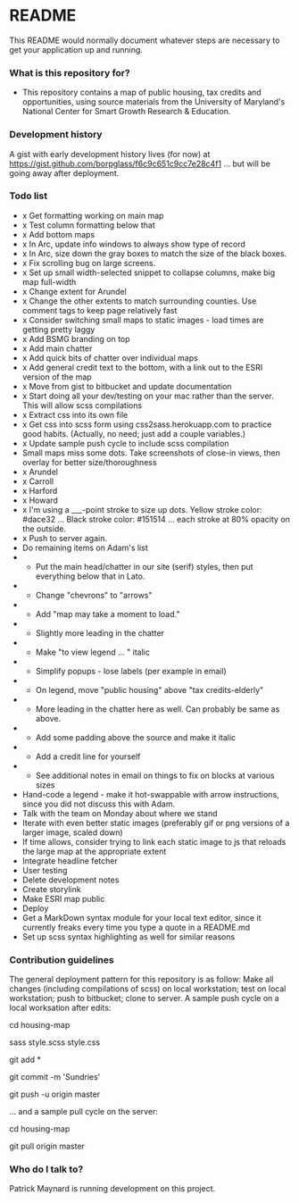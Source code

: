# README #

This README would normally document whatever steps are necessary to get your application up and running.

### What is this repository for? ###

* This repository contains a map of public housing, tax credits and opportunities, using source materials from the University of Maryland's National Center for Smart Growth Research & Education. 

### Development history ###

A gist with early development history lives (for now) at https://gist.github.com/borpglass/f6c9c651c9cc7e28c4f1  ... but will be going away after deployment. 

### Todo list ###

* x Get formatting working on main map
* x Test column formatting below that
* x Add bottom maps
* x In Arc, update info windows to always show type of record
* x In Arc, size down the gray boxes to match the size of the black boxes.
* x Fix scrolling bug on large screens.
* x Set up small width-selected snippet to collapse columns, make big map full-width
* x Change extent for Arundel
* x Change the other extents to match surrounding counties. Use comment tags to keep page relatively fast
* x Consider switching small maps to static images - load times are getting pretty laggy
* x Add BSMG branding on top
* x Add main chatter 
* x Add quick bits of chatter over individual maps
* x Add general credit text to the bottom, with a link out to the ESRI version of the map
* x Move from gist to bitbucket and update documentation
* x Start doing all your dev/testing on your mac rather than the server. This will allow scss compilations
* x Extract css into its own file
* x Get css into scss form using css2sass.herokuapp.com to practice good habits. (Actually, no need; just add a couple variables.)
* x Update sample push cycle to include scss compilation
* Small maps miss some dots. Take screenshots of close-in views, then overlay for better size/thoroughness
* x Arundel
* x Carroll
* x Harford 
* x Howard
* x I'm using a ___-point stroke to size up dots. Yellow stroke color: #dace32 ... Black stroke color: #151514 ... each stroke at 80% opacity on the outside.
* x Push to server again. 
* Do remaining items on Adam's list
*  - Put the main head/chatter in our site (serif) styles, then put everything below that in Lato.
*  - Change "chevrons" to "arrows"
*  - Add "map may take a moment to load."
*  - Slightly more leading in the chatter
*  - Make "to view legend ... " italic
*  - Simplify popups - lose labels (per example in email)
*  - On legend, move "public housing" above "tax credits-elderly"
*  - More leading in the chatter here as well. Can probably be same as above. 
*  - Add some padding above the source and make it italic
*  - Add a credit line for yourself
*  - See additional notes in email on things to fix on blocks at various sizes 
* Hand-code a legend - make it hot-swappable with arrow instructions, since you did not discuss this with Adam.
* Talk with the team on Monday about where we stand
* Iterate with even better static images (preferably gif or png versions of a larger image, scaled down)
* If time allows, consider trying to link each static image to js that reloads the large map at the appropriate extent
* Integrate headline fetcher
* User testing
* Delete development notes 
* Create storylink
* Make ESRI map public
* Deploy
* Get a MarkDown syntax module for your local text editor, since it currently freaks every time you type a quote in a README.md
* Set up scss syntax highlighting as well for similar reasons

### Contribution guidelines ###

The general deployment pattern for this repository is as follow: Make all changes (including compilations of scss) on local workstation; test on local workstation; push to bitbucket; clone to server. A sample push cycle on a local worksation after edits: 

cd housing-map

sass style.scss style.css

git add *

git commit -m 'Sundries'

git push -u origin master

... and a sample pull cycle on the server: 

cd housing-map

git pull origin master

### Who do I talk to? ###

Patrick Maynard is running development on this project.
